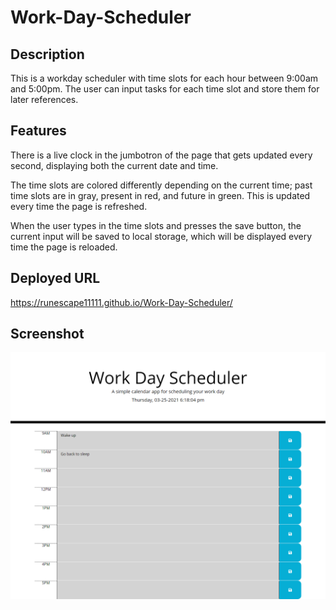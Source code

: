 # Work-Day-Scheduler

## Description

This is a workday scheduler with time slots for each hour between 9:00am and 5:00pm. The user can input tasks for each time slot and store them for later references.

## Features

There is a live clock in the jumbotron of the page that gets updated every second, displaying both the current date and time.

The time slots are colored differently depending on the current time; past time slots are in gray, present in red, and future in green. This is updated every time the page is refreshed.

When the user types in the time slots and presses the save button, the current input will be saved to local storage, which will be displayed every time the page is reloaded.

## Deployed URL

https://runescape11111.github.io/Work-Day-Scheduler/

## Screenshot

![Screenshot of scheduler color scheme and sample input.](./scheduler.png)